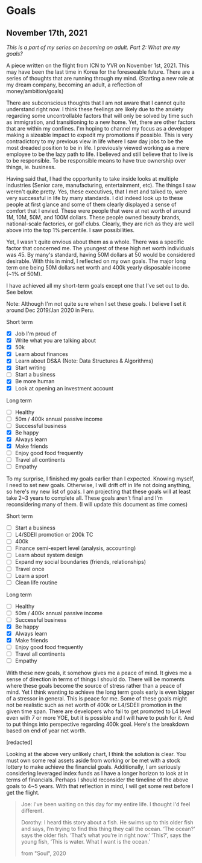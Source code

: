 # Goals

## November 17th, 2021

*This is a part of my series on becoming on adult. Part 2: What are my goals?*

A piece written on the flight from ICN to YVR on November 1st, 2021. This may have been the last time in Korea for the foreseeable future. There are a series of thoughts that are running through my mind. (Starting a new role at my dream company, becoming an adult, a reflection of money/ambition/goals)

There are subconscious thoughts that I am not aware that I cannot quite understand right now. I think these feelings are likely due to the anxiety regarding some uncontrollable factors that will only be solved by time such as immigration, and transitioning to a new home. Yet, there are other factors that are within my confines. I'm hoping to channel my focus as a developer making a sizeable impact to expedit my promotions if possible. This is very contradictory to my previous view in life where I saw day jobs to be the most dreaded position to be in life. I previously viewed working as a mere employee to be the lazy path to life. I believed and still believe that to live is to be responsible. To be responsible means to have true ownership over things, ie. business.

Having said that, I had the opportunity to take inside looks at multiple industries (Senior care, manufacturing, entertainment, etc). The things I saw weren't quite pretty. Yes, these executives, that I met and talked to, were very successful in life by many standards. I did indeed look up to these people at first glance and some of them clearly displayed a sense of comfort that I envied. These were people that were at net worth of around 1M, 10M, 50M, and 100M dollars. These people owned beauty brands, national-scale factories, or golf clubs. Clearly, they are rich as they are well above into the top 1% percentile. I saw possibilities.

Yet, I wasn't quite envious about them as a whole. There was a specific factor that concerned me. The youngest of these high net worth individuals was 45. By many's standard, having 50M dollars at 50 would be considered desirable. With this in mind, I reflected on my own goals. The major long term one being 50M dollars net worth and 400k yearly disposable income (~1% of 50M).

I have achieved all my short-term goals except one that I've set out to do. See below.

Note: Although I'm not quite sure when I set these goals. I believe I set it around Dec 2019/Jan 2020 in Peru.

Short term

- [x]  Job I'm proud of
- [x]  Write what you are talking about
- [x]  50k
- [x]  Learn about finances
- [x]  Learn about DS&A (Note: Data Structures & Algorithms)
- [x]  Start writing
- [ ]  Start a business
- [x]  Be more human
- [x]  Look at opening an investment account

Long term

- [ ]  Healthy
- [ ]  50m / 400k annual passive income
- [ ]  Successful business
- [x]  Be happy
- [x]  Always learn
- [x]  Make friends
- [ ]  Enjoy good food frequently
- [ ]  Travel all continents
- [ ]  Empathy

To my surprise, I finished my goals earlier than I expected. Knowing myself, I need to set new goals. Otherwise, I will drift off in life not doing anything, so here's my new list of goals. I am projecting that these goals will at least take 2~3 years to complete all. These goals aren't final and I'm reconsidering many of them. (I will update this document as time comes)

Short term

- [ ]  Start a business
- [ ]  L4/SDEII promotion or 200k TC
- [ ]  400k
- [ ]  Finance semi-expert level (analysis, accounting)
- [ ]  Learn about system design
- [ ]  Expand my social boundaries (friends, relationships)
- [ ]  Travel once
- [ ]  Learn a sport
- [ ]  Clean life routine

Long term

- [ ]  Healthy
- [ ]  50m / 400k annual passive income
- [ ]  Successful business
- [x]  Be happy
- [x]  Always learn
- [x]  Make friends
- [ ]  Enjoy good food frequently
- [ ]  Travel all continents
- [ ]  Empathy

With these new goals, it somehow gives me a peace of mind. It gives me a sense of direction in terms of things I should do. There will be moments where these goals become the source of stress rather than a peace of mind. Yet I think wanting to achieve the long term goals early is even bigger of a stressor in general. This is peace for me. Some of these goals might not be realistic such as net worth of 400k or L4/SDEII promotion in the given time span. There are developers who fail to get promoted to L4 level even with 7 or more YOE, but it is possible and I will have to push for it. And to put things into perspective regarding 400k goal. Here's the breakdown based on end of year net worth.

\[redacted\]

Looking at the above very unlikely chart, I think the solution is clear. You must own some real assets aside from working or be met with a stock lottery to make achieve the financial goals. Additionally, I am seriously considering leveraged index funds as I have a longer horizon to look at in terms of financials. Perhaps I should reconsider the timeline of the above goals to 4~5 years. With that reflection in mind, I will get some rest before I get the flight.

> Joe: I've been waiting on this day for my entire life. I thought I'd feel different.
>
> Dorothy: I heard this story about a fish. He swims up to this older fish and says, I’m trying to find this thing they call the ocean. ‘The ocean?’ says the older fish. ‘That’s what you’re in right now.’ ‘This?’, says the young fish, ‘This is water. What I want is the ocean.'
>
> from "Soul", 2020

